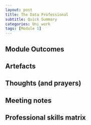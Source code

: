 ```yaml
---
layout: post
title: The Data Professional
subtitle: Quick Summary
categories: Uni work
tags: [Module 1]
---
```


## Module Outcomes


## Artefacts

## Thoughts (and prayers)

## Meeting notes

## Professional skills matrix
